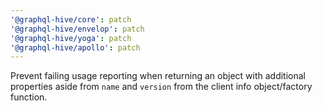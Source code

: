 ```yaml
---
'@graphql-hive/core': patch
'@graphql-hive/envelop': patch
'@graphql-hive/yoga': patch
'@graphql-hive/apollo': patch
---
```


Prevent failing usage reporting when returning an object with additional properties aside from
`name` and `version` from the client info object/factory function.
